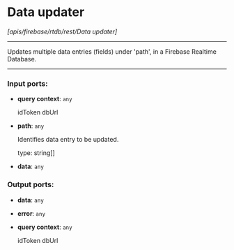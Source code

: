 # Data updater

_[apis/firebase/rtdb/rest/Data updater]_

---

Updates multiple data entries (fields) under 'path', in a Firebase Realtime Database.  

---

### Input ports:

* __query context__: ` any `

    idToken
    dbUrl


* __path__: ` any `

    Identifies data entry to be updated.
    
    type: string[]


* __data__: ` any `

### Output ports:

* __data__: ` any `


* __error__: ` any `


* __query context__: ` any `

    idToken
    dbUrl

